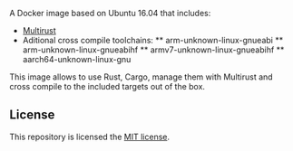 A Docker image based on Ubuntu 16.04 that includes:

* [Multirust](https://github.com/brson/multirust)
* Aditional cross compile toolchains:
** arm-unknown-linux-gnueabi
** arm-unknown-linux-gnueabihf
** armv7-unknown-linux-gnueabihf
** aarch64-unknown-linux-gnu

This image allows to use Rust, Cargo, manage them with Multirust and cross compile to the included targets out of the box. 

## License

This repository is licensed the [MIT license](http://opensource.org/licenses/MIT).